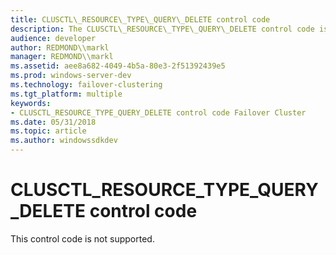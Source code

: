 ```yaml
---
title: CLUSCTL\_RESOURCE\_TYPE\_QUERY\_DELETE control code
description: The CLUSCTL\_RESOURCE\_TYPE\_QUERY\_DELETE control code is reserved for future use.
audience: developer
author: REDMOND\\markl
manager: REDMOND\\markl
ms.assetid: aee8a682-4049-4b5a-80e3-2f51392439e5
ms.prod: windows-server-dev
ms.technology: failover-clustering
ms.tgt_platform: multiple
keywords:
- CLUSCTL_RESOURCE_TYPE_QUERY_DELETE control code Failover Cluster
ms.date: 05/31/2018
ms.topic: article
ms.author: windowssdkdev
---
```


# CLUSCTL\_RESOURCE\_TYPE\_QUERY\_DELETE control code

This control code is not supported.

 

 




